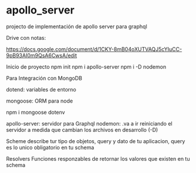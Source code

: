 # apollo_server
projecto de implementación de apollo server para graphql

Drive con notas: 

https://docs.google.com/document/d/1CKY-8mB04oXUTVAQJ5cYIuCC-9pB93AI0m9QsA6CwsA/edit


Inicio de proyecto
npm init
npm i apollo-server
npm i -D nodemon


Para Integración con MongoDB


dotend: variables de entorno  

mongoose: ORM para node

npm i mongoose dotenv


apollo-server: servidor para Graphql
nodemon: .va a ir reiniciando el servidor a medida que cambian los archivos en desarrollo (-D)


Scheme
describe tur tipo de objetos, query y dato de tu aplicacion, query es lo unico obligatorio en tu schema


Resolvers
Funciones responzables de retornar los valores que existen en tu schema




